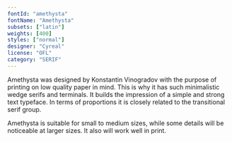 ```yaml
---
fontId: "amethysta"
fontName: "Amethysta"
subsets: ["latin"]
weights: [400]
styles: ["normal"]
designer: "Cyreal"
license: "OFL"
category: "SERIF"
---
```


<p>Amethysta was designed by Konstantin Vinogradov with the purpose of printing on low quality paper in mind. This is why it has such minimalistic wedge serifs and terminals. It builds the impression of a simple and strong text typeface. In terms of proportions it is closely related to the transitional serif group.</p> <p>Amethysta is suitable for small to medium sizes, while some details will be noticeable at larger sizes. It also will work well in print.</p>